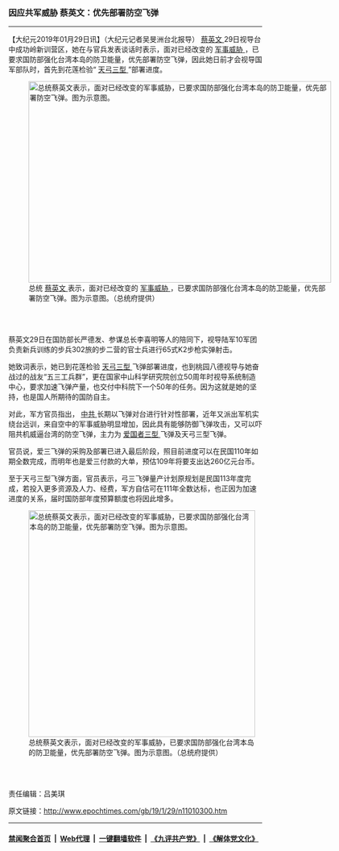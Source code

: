 ### 因应共军威胁 蔡英文：优先部署防空飞弹
------------------------

<p>
 【大纪元2019年01月29日讯】（大纪元记者吴旻洲台北报导）
 <a href="http://www.epochtimes.com/gb/tag/%E8%94%A1%E8%8B%B1%E6%96%87.html">
  蔡英文
 </a>
 29日视导台中成功岭新训营区，她在与官兵发表谈话时表示，面对已经改变的
 <a href="http://www.epochtimes.com/gb/tag/%E5%86%9B%E4%BA%8B%E5%A8%81%E8%83%81.html">
  军事威胁
 </a>
 ，已要求国防部强化台湾本岛的防卫能量，优先部署防空飞弹，因此她日前才会视导国军部队时，首先到花莲检验“
 <a href="http://www.epochtimes.com/gb/tag/%E5%A4%A9%E5%BC%93%E4%B8%89%E5%9E%8B.html">
  天弓三型
 </a>
 ”部署进度。
</p>
<figure class="wp-caption aligncenter" id="11010304" style="width: 601px">
 <img alt="总统蔡英文表示，面对已经改变的军事威胁，已要求国防部强化台湾本岛的防卫能量，优先部署防空飞弹。图为示意图。" class="" height="400" src="http://i.epochtimes.com/assets/uploads/2019/01/6ffedb18f56f5e32d6c63423b2dad885-450x300.jpg" width="601"/>
 <br/><figcaption class="wp-caption-text">
  总统
  <a href="http://www.epochtimes.com/gb/tag/%E8%94%A1%E8%8B%B1%E6%96%87.html">
   蔡英文
  </a>
  表示，面对已经改变的
  <a href="http://www.epochtimes.com/gb/tag/%E5%86%9B%E4%BA%8B%E5%A8%81%E8%83%81.html">
   军事威胁
  </a>
  ，已要求国防部强化台湾本岛的防卫能量，优先部署防空飞弹。图为示意图。（总统府提供）
 </figcaption><br/>
</figure><br/>
<p>
 蔡英文29日在国防部长严德发、参谋总长李喜明等人的陪同下，视导陆军10军团负责新兵训练的步兵302旅的步二营的官士兵进行65式K2步枪实弹射击。
</p>
<p>
 她致词表示，她已到花莲检验
 <a href="http://www.epochtimes.com/gb/tag/%E5%A4%A9%E5%BC%93%E4%B8%89%E5%9E%8B.html">
  天弓三型
 </a>
 飞弹部署进度，也到桃园八德视导与她奋战过的战友“五三工兵群”，更在国家中山科学研究院创立50周年时视导系统制造中心，要求加速飞弹产量，也交付中科院下一个50年的任务。因为这就是她的坚持，也是国人所期待的国防自主。
</p>
<p>
 对此，军方官员指出，
 <a href="http://www.epochtimes.com/gb/tag/%E4%B8%AD%E5%85%B1.html">
  中共
 </a>
 长期以飞弹对台进行针对性部署，近年又派出军机实绕台远训，来自空中的军事威胁明显增加，因此具有能够防御飞弹攻击，又可以吓阻共机威逼台湾的防空飞弹，主力为
 <a href="http://www.epochtimes.com/gb/tag/%E7%88%B1%E5%9B%BD%E8%80%85%E4%B8%89%E5%9E%8B.html">
  爱国者三型
 </a>
 飞弹及天弓三型飞弹。
</p>
<p>
 官员说，爱三飞弹的采购及部署已进入最后阶段，照目前进度可以在民国110年如期全数完成，而明年也是爱三付款的大单，预估109年将要支出达260亿元台币。
</p>
<p>
 至于天弓三型飞弹方面，官员表示，弓三飞弹量产计划原规划是民国113年度完成，若投入更多资源及人力、经费，军方自估可在111年全数达标，也正因为加速进度的关系，届时国防部年度预算额度也将因此增多。
</p>
<figure class="wp-caption aligncenter" id="11010303" style="width: 450px">
 <img alt="总统蔡英文表示，面对已经改变的军事威胁，已要求国防部强化台湾本岛的防卫能量，优先部署防空飞弹。图为示意图。" class="" height="450" src="http://i.epochtimes.com/assets/uploads/2019/01/a0c36e84b94eb702caad3cdb8d30f37a-450x450.jpg" width="450"/>
 <br/><figcaption class="wp-caption-text">
  总统蔡英文表示，面对已经改变的军事威胁，已要求国防部强化台湾本岛的防卫能量，优先部署防空飞弹。图为示意图。（总统府提供）
 </figcaption><br/>
</figure><br/>
<p>
 责任编辑：吕美琪
</p>

原文链接：http://www.epochtimes.com/gb/19/1/29/n11010300.htm


------------------------
#### [禁闻聚合首页](https://github.com/gfw-breaker/banned-news/blob/master/README.md) &nbsp;|&nbsp; [Web代理](https://github.com/gfw-breaker/open-proxy/blob/master/README.md) &nbsp;|&nbsp; [一键翻墙软件](https://github.com/gfw-breaker/nogfw/blob/master/README.md) &nbsp;|&nbsp; [《九评共产党》](https://github.com/gfw-breaker/9ping.md/blob/master/README.md#九评之一评共产党是什么) &nbsp;|&nbsp; [《解体党文化》](https://github.com/gfw-breaker/jtdwh.md/blob/master/README.md#绪论)